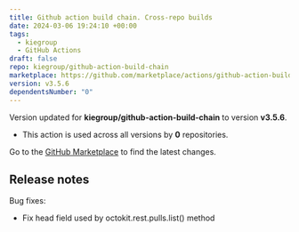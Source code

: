 ```yaml
---
title: Github action build chain. Cross-repo builds
date: 2024-03-06 19:24:10 +00:00
tags:
  - kiegroup
  - GitHub Actions
draft: false
repo: kiegroup/github-action-build-chain
marketplace: https://github.com/marketplace/actions/github-action-build-chain-cross-repo-builds
version: v3.5.6
dependentsNumber: "0"
---
```



Version updated for **kiegroup/github-action-build-chain** to version **v3.5.6**.
- This action is used across all versions by **0** repositories.

Go to the [GitHub Marketplace](https://github.com/marketplace/actions/github-action-build-chain-cross-repo-builds) to find the latest changes.

## Release notes

Bug fixes:
 - Fix head field used by octokit.rest.pulls.list() method
